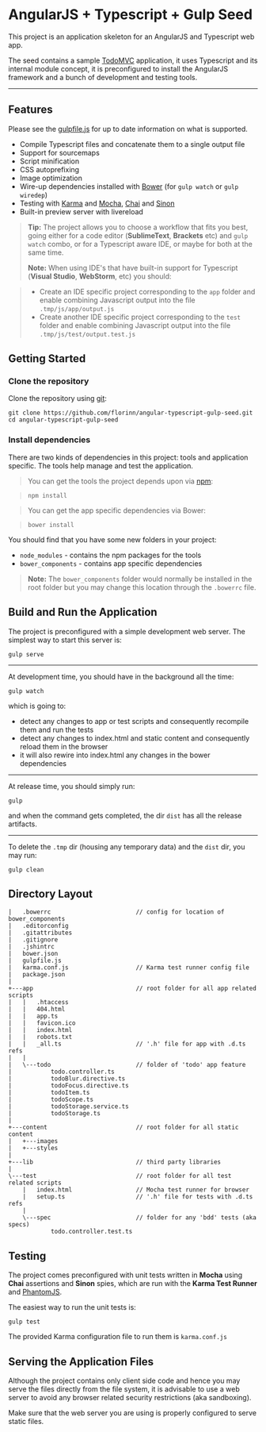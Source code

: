 AngularJS + Typescript + Gulp Seed
===================


This project is an application skeleton for an AngularJS and Typescript web app.

The seed contains a sample [TodoMVC](https://github.com/tastejs/todomvc/tree/gh-pages/examples/typescript-angular) application, it uses Typescript and its internal module concept, it is preconfigured to install the AngularJS framework and a bunch of development and testing tools.

----------


Features
-------------

Please see the [gulpfile.js](https://github.com/florinn/angular-typescript-gulp-seed/blob/master/gulpfile.js) for up to date information on what is supported.

* Compile Typescript files and concatenate them to a single output file
* Support for sourcemaps
* Script minification
* CSS autoprefixing
* Image optimization
* Wire-up dependencies installed with [Bower](http://bower.io/) (for `gulp watch` or `gulp wiredep`)
* Testing with [Karma](http://karma-runner.github.io/) and [Mocha](http://mochajs.org/), [Chai](http://chaijs.com/) and [Sinon](http://sinonjs.org/)
* Built-in preview server with livereload

> **Tip:** The project allows you to choose a workflow that fits you best, going either for a code editor (**SublimeText**, **Brackets** etc) and `gulp watch` combo, or for a Typescript aware IDE, or maybe for both at the same time.
>
> **Note:** When using IDE's that have built-in support for Typescript (**Visual Studio**, **WebStorm**, etc) you should: 

> - Create an IDE specific project corresponding to the `app` folder and enable combining Javascript output into the file `.tmp/js/app/output.js`
> - Create another IDE specific project corresponding to the `test` folder and enable combining Javascript output into the file `.tmp/js/test/output.test.js`


Getting Started
-------------

### Clone the repository

Clone the repository using [git](http://git-scm.com/):

```
git clone https://github.com/florinn/angular-typescript-gulp-seed.git
cd angular-typescript-gulp-seed
```

### Install dependencies

There are two kinds of dependencies in this project: tools and application specific. The tools help manage and test the application.

> You can get the tools the project depends upon via [npm](https://www.npmjs.org/):

> ``` 
> npm install
> ```

> You can get the app specific dependencies via Bower:

> ```
> bower install
> ```

You should find that you have some new folders in your project:

* `node_modules` - contains the npm packages for the tools
* `bower_components` - contains app specific dependencies

> **Note:** The `bower_components` folder would normally be installed in the root folder but you may change this location through the `.bowerrc` file.


Build and Run the Application
-------------

The project is preconfigured with a simple development web server. The simplest way to start this server is:

```
gulp serve
```

----------

At development time, you should have in the background all the time:

```
gulp watch
```

which is going to:

* detect any changes to app or test scripts and consequently recompile them and run the tests
* detect any changes to index.html and static content and consequently reload them in the browser
* it will also rewire into index.html any changes in the bower dependencies

----------

At release time, you should simply run:

```
gulp
```

and when the command gets completed, the dir `dist` has all the release artifacts.

----------

To delete the `.tmp` dir (housing any temporary data) and the `dist` dir, you may run:

```
gulp clean
```


Directory Layout
-------------

```
|   .bowerrc                        // config for location of bower_components
|   .editorconfig
|   .gitattributes
|   .gitignore
|   .jshintrc
|   bower.json
|   gulpfile.js
|   karma.conf.js                   // Karma test runner config file
|   package.json
|   
+---app                             // root folder for all app related scripts
|   |   .htaccess
|   |   404.html
|   |   app.ts
|   |   favicon.ico
|   |   index.html
|   |   robots.txt
|   |   _all.ts                     // '.h' file for app with .d.ts refs
|   |   
|   \---todo                        // folder of 'todo' app feature
|           todo.controller.ts
|           todoBlur.directive.ts
|           todoFocus.directive.ts
|           todoItem.ts
|           todoScope.ts
|           todoStorage.service.ts
|           todoStorage.ts
|           
+---content                         // root folder for all static content
|   +---images
|   +---styles
|   
+---lib                             // third party libraries
|        
\---test                            // root folder for all test related scripts
    |   index.html                  // Mocha test runner for browser
    |   setup.ts                    // '.h' file for tests with .d.ts refs
    |   
    \---spec                        // folder for any 'bdd' tests (aka specs)
            todo.controller.test.ts         
```


Testing
-------------

The project comes preconfigured with unit tests written in **Mocha** using **Chai** assertions and **Sinon** spies, which are run with the **Karma Test Runner** and [PhantomJS](http://phantomjs.org/).

The easiest way to run the unit tests is:

```
gulp test
```

The provided Karma configuration file to run them is `karma.conf.js`


Serving the Application Files
-------------

Although the project contains only client side code and hence you may serve the files directly from the file system, it is advisable to use a web server to avoid any browser related security restrictions (aka sandboxing).

Make sure that the web server you are using is properly configured to serve static files.

